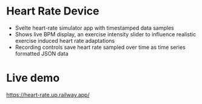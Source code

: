 # Heart Rate Device

- Svelte heart-rate simulator app with timestamped data samples
- Shows live BPM display, an exercise intensity slider to influence realistic exercise induced heart rate adaptations
- Recording controls save heart rate sampled over time as time series formatted JSON data

# Live demo

https://heart-rate.up.railway.app/

